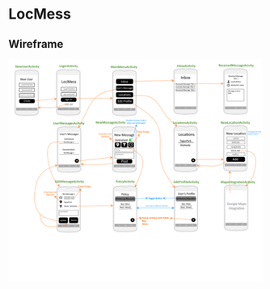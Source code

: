 # LocMess
## Wireframe
![Wireframe v1](https://github.com/jm4c/LocMess/blob/master/wireframe/wireframe_v1.png)
